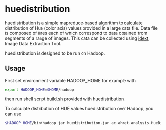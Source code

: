 huedistribution
===============

huedistribution is a simple mapreduce-based algorithm to calculate distribution of Hue (color axis) values provided in a large data file. Data file is composed of lines each of which correspond to data obtained from segments of a range of images. This data can be collected using [idext](https://github.com/cetinkaya/idext), Image Data Extraction Tool.

huedistribution is designed to be run on Hadoop. 


Usage
-----

First set environment variable HADOOP_HOME for example with 

```sh
export HADOOP_HOME=$HOME/hadoop
```

then run shell script build.sh provided with huedistribution. 

To calculate distribution of HUE values huedistribution over Hadoop, you can use 

```sh
$HADOOP_HOME/bin/hadoop jar huedistribution.jar ac.ahmet.analysis.HueDistribution examples/input examples/output 
```

